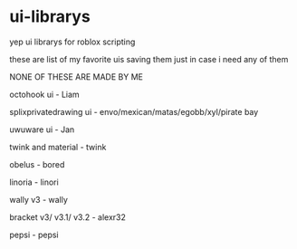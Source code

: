 # ui-librarys
yep ui librarys for roblox scripting 

these are list of my favorite uis saving them just in case i need any of them 

NONE OF THESE ARE MADE BY ME 

octohook ui - Liam

splixprivatedrawing ui - envo/mexican/matas/egobb/xyl/pirate bay 

uwuware ui - Jan 

twink and material - twink

obelus - bored

linoria - linori

wally v3 - wally

bracket v3/ v3.1/ v3.2 - alexr32 

pepsi - pepsi 
